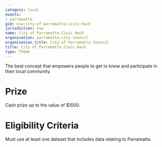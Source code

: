 ```yaml
---
category: local
events:
- parramatta
gid: nsw-city-of-parramatta-civic-hack
jurisdiction: nsw
name: City of Parramatta Civic Hack
organisation: parramatta-city-council
organisation_title: City of Parramatta Council
title: City of Parramatta Civic Hack
type: Theme
---
```


The best concept that empowers people to get to know and participate in their local community.

# Prize
Cash prize up to the value of $1000.

# Eligibility Criteria
Must use at least one dataset that includes data relating to Parramatta.
